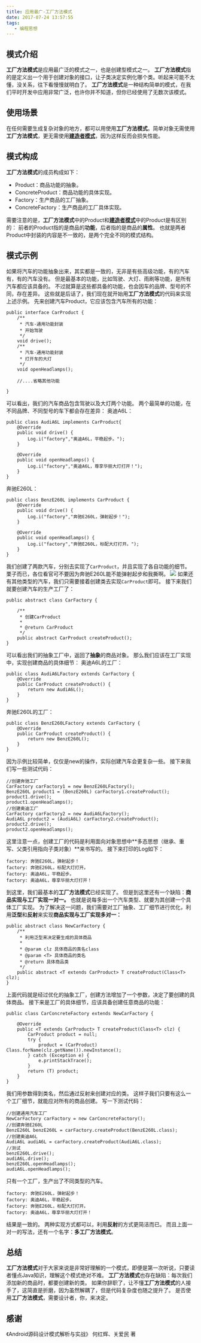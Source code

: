 ```yaml
---
title: 应用最广-工厂方法模式
date: 2017-07-24 13:57:55
tags:
   - 编程思想
---
```

## 模式介绍 ##
**工厂方法模式**是应用最广泛的模式之一，也是创建型模式之一。
**工厂方法模式**指的是定义出一个用于创建对象的接口，让子类决定实例化哪个类。听起来可能不太懂，没关系，往下看慢慢就明白了。
**工厂方法模式**是一种结构简单的模式，在我们平时开发中应用非常广泛，也许你并不知道，但你已经使用了无数次该模式。

## 使用场景 ##
在任何需要生成复杂对象的地方，都可以用使用**工厂方法模式**。简单对象无需使用**工厂方法模式**，更无需使用[**建造者模式**](http://www.jianshu.com/p/07bed15cd13c)，因为这样反而会损失性能。

## 模式构成 ##
**工厂方法模式**的成员构成如下：
- Product：商品功能的抽象。
- ConcreteProduct：商品功能的具体实现。
- Factory：生产商品的工厂抽象。
- ConcreteFactory：生产商品的工厂具体实现。

需要注意的是，**工厂方法模式**中的Product和[**建造者模式**](http://www.jianshu.com/p/07bed15cd13c)中的Product是有区别的：
前者的Product指的是商品的**功能**，后者指的是商品的**属性**。
也就是两者Product中封装的内容是不一致的，是两个完全不同的模式结构。

## 模式示例 ##
如果将汽车的功能抽象出来，其实都是一致的，无非是有些高级功能，有的汽车有，有的汽车没有。
但是最基本的功能，比如驾驶、大灯、雨刷等功能，是所有汽车都应该具备的。
不过就算是这些都具备的功能，也会因车的品牌、型号的不同，存在差异。
这些就是后话了，我们现在就开始用**工厂方法模式**的代码来实现上述示例。
先来创建汽车Product，它应该包含汽车所有的功能：
```
public interface CarProduct {
    /**
     * 汽车-通用功能封装
     * 开始驾驶
     */
    void drive();
    /**
     * 汽车-通用功能封装
     * 打开车的大灯
     */
    void openHeadlamps();
    
    //....省略其他功能

}
```
可以看出，我们的汽车商品包含驾驶以及大灯两个功能。
两个最简单的功能，在不同品牌、不同型号的车下都会存在差异：
奥迪A6L：
```
public class AudiA6L implements CarProduct{
    @Override
    public void drive() {
        Log.i("factory","奥迪A6L，平稳起步。");
    }

    @Override
    public void openHeadlamps() {
        Log.i("factory","奥迪A6L，尊享华丽大灯打开！");
    }
}
```
奔驰E260L：
```
public class BenzE260L implements CarProduct {
    @Override
    public void drive() {
        Log.i("factory","奔驰E260L，弹射起步！");
    }

    @Override
    public void openHeadlamps() {
        Log.i("factory","奔驰E260L，标配大灯打开。");
    }
}
```
我们创建了两款汽车，分别去实现了`CarProduct`，并且实现了各自功能的细节。
栗子而已，各位看官可不要因为奔驰E260L能不能弹射起步和我撕啊。
![](http://7xvzby.com1.z0.glb.clouddn.com/gaoxiao/%E9%80%80%E5%87%BA%E8%A3%85%E9%80%BC%E7%95%8C.jpg)
如果还有其他类型的汽车，我们只需要接着创建类去实现`CarProduct`即可。
接下来我们就要创建汽车的生产工厂了：
```
public abstract class CarFactory {

    /**
     * 创建CarProduct
     *
     * @return CarProduct
     */
    public abstract CarProduct createProduct();
}
```
可以看出我们的抽象工厂中，返回了**抽象**的商品对象。
那么我们应该在工厂实现中，实现创建商品的具体细节：
奥迪A6L的工厂：
```
public class AudiA6LFactory extends CarFactory {
    @Override
    public CarProduct createProduct() {
        return new AudiA6L();
    }
}
```
奔驰E260L的工厂：
```
public class BenzE260LFactory extends CarFactory {
    @Override
    public CarProduct createProduct() {
        return new BenzE260L();
    }
}
```
因为示例比较简单，仅仅是new的操作，实际创建汽车会更复杂一些。
接下来我们写一些测试代码：
```
//创建奔驰工厂
CarFactory carFactory1 = new BenzE260LFactory();
BenzE260L product1 = (BenzE260L) carFactory1.createProduct();
product1.drive();
product1.openHeadlamps();
//创建奥迪工厂
CarFactory carFactory2 = new AudiA6LFactory();
AudiA6L product2 = (AudiA6L) carFactory2.createProduct();
product2.drive();
product2.openHeadlamps();
```
这里注意一点，创建工厂的代码是利用面向对象思想中**多态思想（继承、重写、父类引用指向子类对象）**来书写的。
接下来打印的Log如下：
```
factory: 奔驰E260L，弹射起步！
factory: 奔驰E260L，标配大灯打开。
factory: 奥迪A6L，平稳起步。
factory: 奥迪A6L，尊享华丽大灯打开！
```
到这里，我们最基本的**工厂方法模式**已经实现了。
但是到这里还有一个缺陷：**商品实现与工厂实现一对一。**
也就是说每多出一个汽车类型、就要为其创建一个具体工厂实现。
为了解决这一问题，我们需要对工厂抽象、工厂细节进行优化，利用**泛型**和**反射**来实现**商品实现与工厂实现多对一：**
```
public abstract class NewCarFactory {
    /**
     * 利用泛型来决定要生成的具体商品
     *
     * @param clz 具体商品的类名class
     * @param <T> 具体商品的类名
     * @return 具体商品类
     */
    public abstract <T extends CarProduct> T createProduct(Class<T> clz);
}
```
上面代码就是经过优化的抽象工厂，创建方法增加了一个参数，决定了要创建的具体商品。
接下来是工厂的具体细节，应该具备创建任意商品的功能：
```
public class CarConcreteFactory extends NewCarFactory {

    @Override
    public <T extends CarProduct> T createProduct(Class<T> clz) {
        CarProduct product = null;
        try {
            product = (CarProduct) Class.forName(clz.getName()).newInstance();
        } catch (Exception e) {
            e.printStackTrace();
        }
        return (T) product;
    }
}
```
我们用参数得到类名，然后通过反射来创建对应的类。
这样子我们只要有这么一个工厂细节，就能应对所有的商品创建。
写一下测试代码：
```
//创建通用汽车工厂
NewCarFactory carFactory = new CarConcreteFactory();
//创建奔驰E260L
BenzE260L benzE260L = carFactory.createProduct(BenzE260L.class);
//创建奥迪A6L
AudiA6L audiA6L = carFactory.createProduct(AudiA6L.class);
//测试
benzE260L.drive();
audiA6L.drive();
benzE260L.openHeadlamps();
audiA6L.openHeadlamps();
```
只有一个工厂，生产出了不同类型的汽车。
```
factory: 奔驰E260L，弹射起步！
factory: 奥迪A6L，平稳起步。
factory: 奔驰E260L，标配大灯打开。
factory: 奥迪A6L，尊享华丽大灯打开！
```
结果是一致的。
两种实现方式都可以，利用**反射**的方式更简洁而已。
而且上面一对一的写法，还有一个名字：**多工厂方法模式**。

## 总结 ##
**工厂方法模式**对于大家来说是非常好理解的一个模式，即便是第一次听说，只要读者懂点Java知识，理解这个模式绝对不难。
**工厂方法模式**也存在缺陷：每次我们添加新的商品时，都要创建新的类。
如果你辞职了，让不懂**工厂方法模式**的人接手了，这简直是折磨，因为虽然解耦了，但是代码复杂度也随之提升了。
是否使用**工厂方法模式**，需要设计者，你，来决定。
## 感谢 ##

《Android源码设计模式解析与实战》 何红辉、关爱民 著